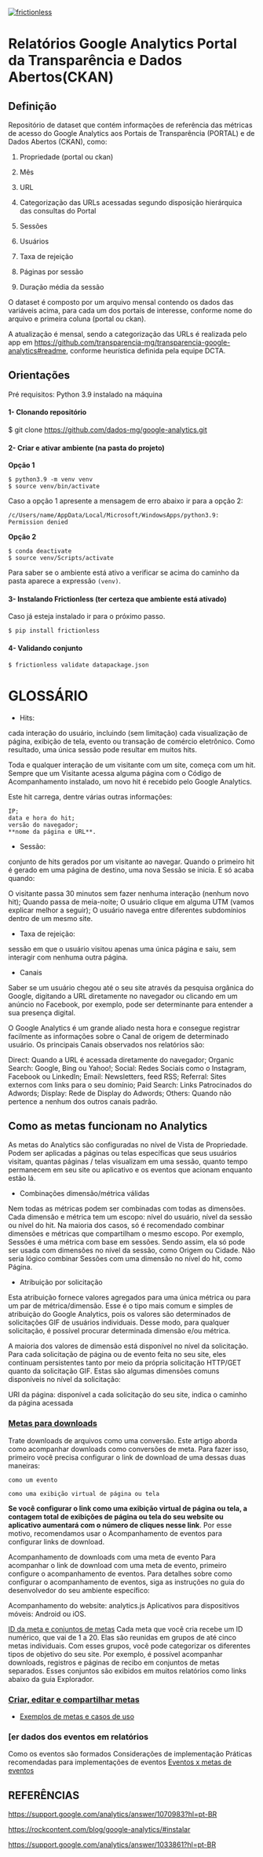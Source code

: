 [![frictionless](https://github.com/dados-mg/google-analytics/actions/workflows/frictionless.yaml/badge.svg)](https://github.com/dados-mg/google-analytics/actions/workflows/frictionless.yaml)

# Relatórios Google Analytics Portal da Transparência e Dados Abertos(CKAN)

## Definição

Repositório de dataset que contém informações de referência das métricas de acesso do Google Analytics aos Portais de Transparência (PORTAL) e de Dados Abertos (CKAN), como:

1. Propriedade (portal ou ckan)

2. Mês

3. URL

4. Categorização das URLs acessadas segundo disposição hierárquica das consultas do Portal

5. Sessões

6. Usuários

7. Taxa de rejeição

8. Páginas por sessão

9. Duração média da sessão

O dataset é composto por um arquivo mensal contendo os dados das variáveis acima, para cada um dos portais de interesse, conforme nome do arquivo e primeira coluna (portal ou ckan).

A atualização é mensal, sendo a categorização das URLs é realizada pelo app em https://github.com/transparencia-mg/transparencia-google-analytics#readme, conforme heurística definida pela equipe DCTA.


## Orientações

Pré requisitos:
Python 3.9 instalado na máquina

#### 1- Clonando repositório

$ git clone https://github.com/dados-mg/google-analytics.git

#### 2- Criar e ativar ambiente (na pasta do projeto)

**Opção 1**
```
$ python3.9 -m venv venv
$ source venv/bin/activate
```
Caso a opção 1 apresente a mensagem de erro abaixo ir para a opção 2:
 ```
 /c/Users/name/AppData/Local/Microsoft/WindowsApps/python3.9: Permission denied
 ```
**Opção 2**
```
$ conda deactivate
$ source venv/Scripts/activate
```

Para saber se o ambiente está ativo a verificar se acima do caminho da pasta aparece a expressão `(venv)`.

#### 3- Instalando Frictionless (ter certeza que ambiente está ativado)

Caso já esteja instalado ir para o próximo passo.
```
$ pip install frictionless
```

#### 4- Validando conjunto

```
$ frictionless validate datapackage.json
```

# GLOSSÁRIO

* Hits: 

cada interação do usuário, incluindo (sem limitação) cada visualização de página, exibição de tela, evento ou transação de comércio eletrônico. Como resultado, uma única sessão pode resultar em muitos hits.

Toda e qualquer interação de um visitante com um site, começa com um hit. Sempre que um Visitante acessa alguma página com o Código de Acompanhamento instalado, um novo hit é recebido pelo Google Analytics.

Este hit carrega, dentre várias outras informações:

	IP;
	data e hora do hit;
	versão do navegador;
	**nome da página e URL**.

* Sessão:

conjunto de hits gerados por um visitante ao navegar. Quando o primeiro hit é gerado em uma página de destino, uma nova Sessão se inicia. E só acaba quando:

O visitante passa 30 minutos sem fazer nenhuma interação (nenhum novo hit);
Quando passa de meia-noite;
O usuário clique em alguma UTM (vamos explicar melhor a seguir);
O usuário navega entre diferentes subdomínios dentro de um mesmo site.

* Taxa de rejeição: 

sessão em que o usuário visitou apenas uma única página e saiu, sem interagir com nenhuma outra página.

* Canais

Saber se um usuário chegou até o seu site através da pesquisa orgânica do Google, digitando a URL diretamente no navegador ou clicando em um anúncio no Facebook, por exemplo, pode ser determinante para entender a sua presença digital.

O Google Analytics é um grande aliado nesta hora e consegue registrar facilmente as informações sobre o Canal de origem de determinado usuário. Os principais Canais observados nos relatórios são:

Direct: Quando a URL é acessada diretamente do navegador;
Organic Search: Google, Bing ou Yahoo!;
Social: Redes Sociais como o Instagram, Facebook ou LinkedIn;
Email: Newsletters, feed RSS;
Referral: Sites externos com links para o seu domínio;
Paid Search: Links Patrocinados do Adwords;
Display: Rede de Display do Adwords;
Others: Quando não pertence a nenhum dos outros canais padrão.

## Como as metas funcionam no Analytics

As metas do Analytics são configuradas no nível de Vista de Propriedade. Podem ser aplicadas a páginas ou telas específicas que seus usuários visitam, quantas páginas / telas visualizam em uma sessão, quanto tempo permanecem em seu site ou aplicativo e os eventos que acionam enquanto estão lá.

* Combinações dimensão/métrica válidas

Nem todas as métricas podem ser combinadas com todas as dimensões. Cada dimensão e métrica tem um escopo: nível do usuário, nível da sessão ou nível do hit. Na maioria dos casos, só é recomendado combinar dimensões e métricas que compartilham o mesmo escopo. Por exemplo, Sessões é uma métrica com base em sessões. Sendo assim, ela só pode ser usada com dimensões no nível da sessão, como Origem ou Cidade. Não seria lógico combinar Sessões com uma dimensão no nível do hit, como Página.

* Atribuição por solicitação

Esta atribuição fornece valores agregados para uma única métrica ou para um par de métrica/dimensão. Esse é o tipo mais comum e simples de atribuição do Google Analytics, pois os valores são determinados de solicitações GIF de usuários individuais. Desse modo, para qualquer solicitação, é possível procurar determinada dimensão e/ou métrica.

A maioria dos valores de dimensão está disponível no nível da solicitação. Para cada solicitação de página ou de evento feita no seu site, eles continuam persistentes tanto por meio da própria solicitação HTTP/GET quanto da solicitação GIF. Estas são algumas dimensões comuns disponíveis no nível da solicitação:

URI da página: disponível a cada solicitação do seu site, indica o caminho da página acessada

### [Metas para downloads](https://support.google.com/analytics/answer/6165470?hl=pt-BR)

Trate downloads de arquivos como uma conversão.
Este artigo aborda como acompanhar downloads como conversões de meta. Para fazer isso, primeiro você precisa configurar o link de download de uma dessas duas maneiras:

	como um evento

	como uma exibição virtual de página ou tela

__Se você configurar o link como uma exibição virtual de página ou tela, a contagem total de exibições de página ou tela do seu website ou aplicativo aumentará com o número de cliques nesse link__. Por esse motivo, recomendamos usar o Acompanhamento de eventos para configurar links de download.

Acompanhamento de downloads com uma meta de evento
Para acompanhar o link de download com uma meta de evento, primeiro configure o acompanhamento de eventos. Para detalhes sobre como configurar o acompanhamento de eventos, siga as instruções no guia do desenvolvedor do seu ambiente específico:

Acompanhamento do website: analytics.js
Aplicativos para dispositivos móveis: Android ou iOS.


[ID da meta e conjuntos de metas](https://support.google.com/analytics/answer/1012040#goal_types)
Cada meta que você cria recebe um ID numérico, que vai de 1 a 20. Elas são reunidas em grupos de até cinco metas individuais. Com esses grupos, você pode categorizar os diferentes tipos de objetivo do seu site. Por exemplo, é possível acompanhar downloads, registros e páginas de recibo em conjuntos de metas separados. Esses conjuntos são exibidos em muitos relatórios como links abaixo da guia Explorador.

### [Criar, editar e compartilhar metas](https://support.google.com/analytics/answer/1032415)

* [Exemplos de metas e casos de uso](https://support.google.com/analytics/topic/6150929)


### [er dados dos eventos em relatórios
Como os eventos são formados
Considerações de implementação
Práticas recomendadas para implementações de eventos
[Eventos x metas de eventos](https://support.google.com/analytics/answer/1033068)


## REFERÊNCIAS

https://support.google.com/analytics/answer/1070983?hl=pt-BR

https://rockcontent.com/blog/google-analytics/#instalar

https://support.google.com/analytics/answer/1033861?hl=pt-BR
